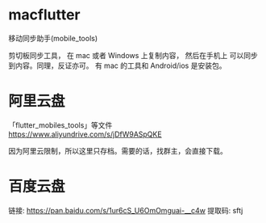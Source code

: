 # macflutter

移动同步助手(mobile_tools)

剪切板同步工具，  在 mac 或者 Windows 上复制内容， 然后在手机上 可以同步到内容。同理，反证亦可。  有 mac 的工具和 Android/ios 是安装包。

# 阿里云盘

「flutter_mobiles_tools」等文件 https://www.aliyundrive.com/s/jDfW9ASpQKE

因为阿里云限制，所以这里只存档。需要的话，找群主，会直接下载。


# 百度云盘

链接: https://pan.baidu.com/s/1ur6cS_U6OmOmguai-__c4w 提取码: sftj 
